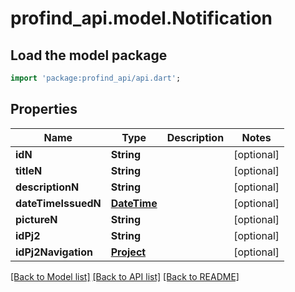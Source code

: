 # profind_api.model.Notification

## Load the model package
```dart
import 'package:profind_api/api.dart';
```

## Properties
Name | Type | Description | Notes
------------ | ------------- | ------------- | -------------
**idN** | **String** |  | [optional] 
**titleN** | **String** |  | [optional] 
**descriptionN** | **String** |  | [optional] 
**dateTimeIssuedN** | [**DateTime**](DateTime.md) |  | [optional] 
**pictureN** | **String** |  | [optional] 
**idPj2** | **String** |  | [optional] 
**idPj2Navigation** | [**Project**](Project.md) |  | [optional] 

[[Back to Model list]](../README.md#documentation-for-models) [[Back to API list]](../README.md#documentation-for-api-endpoints) [[Back to README]](../README.md)


